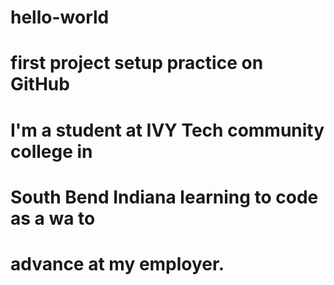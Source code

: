 # hello-world
# first project setup practice on GitHub
# I'm a student at IVY Tech community college in
# South Bend Indiana learning to code as a wa to
# advance at my employer. 
